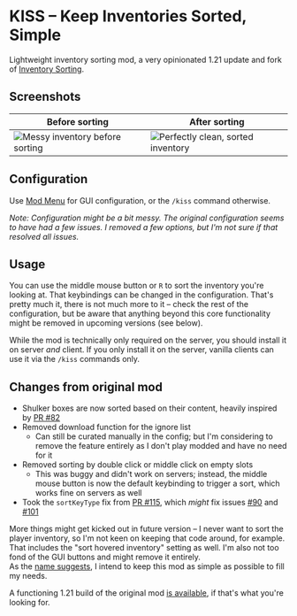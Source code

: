 # KISS – Keep Inventories Sorted, Simple

Lightweight inventory sorting mod, a very opinionated 1.21 update and fork of [Inventory Sorting](https://modrinth.com/mod/inventory-sorting).

## Screenshots

| Before sorting | After sorting |
|----------------|---------------|
| ![Messy inventory before sorting](https://cdn.modrinth.com/data/FbHSPTyF/images/08380e05b921fe4c09b4785341fc3b0545358e07.png) | ![Perfectly clean, sorted inventory](https://cdn.modrinth.com/data/FbHSPTyF/images/4e10f256933a0a36cc401ac90269fc19d5a5b149.png) |

## Configuration

Use [Mod Menu](https://modrinth.com/mod/modmenu) for GUI configuration, or the `/kiss` command otherwise.  

_Note: Configuration might be a bit messy. The original configuration seems to have had a few issues.
I removed a few options, but I'm not sure if that resolved all issues._

## Usage

You can use the middle mouse button or `R` to sort the inventory you're looking at. That keybindings can be changed in
the configuration. That's pretty much it, there is not much more to it – check the rest of the configuration, but be
aware that anything beyond this core functionality might be removed in upcoming versions (see below).

While the mod is technically only required on the server, you should install it on server _and_ client. If you only
install it on the server, vanilla clients can use it via the `/kiss` commands only.

## Changes from original mod

- Shulker boxes are now sorted based on their content, heavily inspired by [PR #82](https://github.com/kyrptonaught/Inventory-Sorter/pull/82)
- Removed download function for the ignore list
  - Can still be curated manually in the config; but I'm considering to remove the feature entirely as I don't play
    modded and have no need for it
- Removed sorting by double click or middle click on empty slots
  - This was buggy and didn't work on servers; instead, the middle mouse button is now the default keybinding to trigger
    a sort, which works fine on servers as well
- Took the `sortKeyType` fix from [PR #115](https://github.com/kyrptonaught/Inventory-Sorter/pull/115), 
  which _might_ fix issues [#90](https://github.com/kyrptonaught/Inventory-Sorter/issues/90) and [#101](https://github.com/kyrptonaught/Inventory-Sorter/issues/101)

More things might get kicked out in future version – I never want to sort the player inventory, so I'm not keen on
keeping that code around, for example. That includes the "sort hovered inventory" setting as well. I'm also not too fond
of the GUI buttons and might remove it entirely.  
As the [name suggests](https://en.wikipedia.org/wiki/KISS_principle), I intend to keep this mod as simple as possible to
fill my needs.  

A functioning 1.21 build of the original mod [is available](https://github.com/kyrptonaught/Inventory-Sorter/pull/123#issuecomment-2185101760),
if that's what you're looking for.